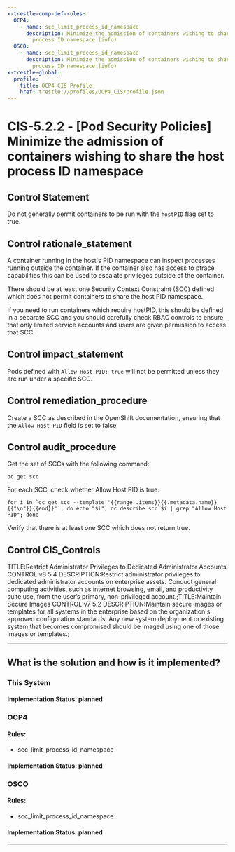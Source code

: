 ```yaml
---
x-trestle-comp-def-rules:
  OCP4:
    - name: scc_limit_process_id_namespace
      description: Minimize the admission of containers wishing to share the host
        process ID namespace (info)
  OSCO:
    - name: scc_limit_process_id_namespace
      description: Minimize the admission of containers wishing to share the host
        process ID namespace (info)
x-trestle-global:
  profile:
    title: OCP4 CIS Profile
    href: trestle://profiles/OCP4_CIS/profile.json
---
```


# CIS-5.2.2 - \[Pod Security Policies\] Minimize the admission of containers wishing to share the host process ID namespace

## Control Statement

Do not generally permit containers to be run with the `hostPID` flag set to true.

## Control rationale_statement

A container running in the host's PID namespace can inspect processes running outside the container. If the container also has access to ptrace capabilities this can be used to escalate privileges outside of the container.

There should be at least one Security Context Constraint (SCC) defined which does not permit containers to share the host PID namespace.

If you need to run containers which require hostPID, this should be defined in a separate SCC and you should carefully check RBAC controls to ensure that only limited service accounts and users are given permission to access that SCC.

## Control impact_statement

Pods defined with `Allow Host PID: true` will not be permitted unless they are run under a specific SCC.

## Control remediation_procedure

Create a SCC as described in the OpenShift documentation, ensuring that the `Allow Host PID` field is set to false.

## Control audit_procedure

Get the set of SCCs with the following command:

```
oc get scc
```

For each SCC, check whether Allow Host PID is true:

```
for i in `oc get scc --template '{{range .items}}{{.metadata.name}}{{"\n"}}{{end}}'`; do echo "$i"; oc describe scc $i | grep "Allow Host PID"; done
```

Verify that there is at least one SCC which does not return true.

## Control CIS_Controls

TITLE:Restrict Administrator Privileges to Dedicated Administrator Accounts CONTROL:v8 5.4 DESCRIPTION:Restrict administrator privileges to dedicated administrator accounts on enterprise assets. Conduct general computing activities, such as internet browsing, email, and productivity suite use, from the user’s primary, non-privileged account.;TITLE:Maintain Secure Images CONTROL:v7 5.2 DESCRIPTION:Maintain secure images or templates for all systems in the enterprise based on the organization's approved configuration standards. Any new system deployment or existing system that becomes compromised should be imaged using one of those images or templates.;

______________________________________________________________________

## What is the solution and how is it implemented?

<!-- For implementation status enter one of: implemented, partial, planned, alternative, not-applicable -->

<!-- Note that the list of rules under ### Rules: is read-only and changes will not be captured after assembly to JSON -->

### This System

<!-- Add implementation prose for the main This System component for control: CIS-5.2.2 -->

#### Implementation Status: planned

### OCP4

<!-- Add control implementation description here for control: CIS-5.2.2 -->

#### Rules:

  - scc_limit_process_id_namespace

#### Implementation Status: planned

### OSCO

<!-- Add control implementation description here for control: CIS-5.2.2 -->

#### Rules:

  - scc_limit_process_id_namespace

#### Implementation Status: planned

______________________________________________________________________
